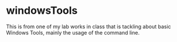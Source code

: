 # windowsTools
This is from one of my lab works in class that is tackling about basic Windows Tools, mainly the usage of the command line.
